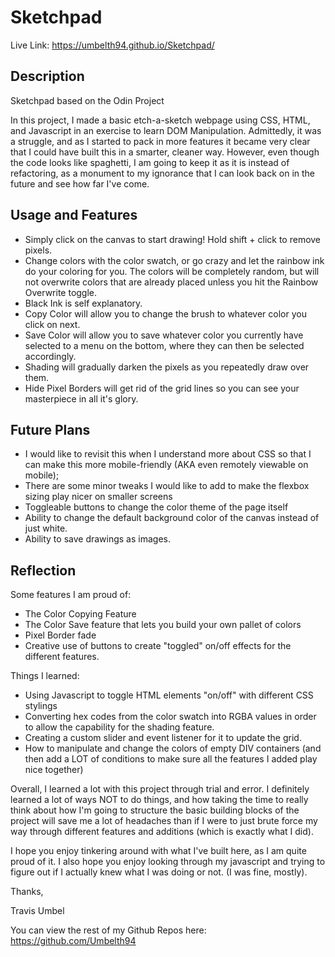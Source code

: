 # Sketchpad
Live Link: https://umbelth94.github.io/Sketchpad/
## Description
Sketchpad based on the Odin Project

In this project, I made a basic etch-a-sketch webpage using CSS, HTML, and Javascript in an exercise to learn DOM Manipulation.  Admittedly, it was a struggle, and as I started to pack in more features it became very clear that I could have built this in a smarter, cleaner way.  However, even though the code looks like spaghetti, I am going to keep it as it is instead of refactoring, as a monument to my ignorance that I can look back on in the future and see how far I've come.  

## Usage and Features
- Simply click on the canvas to start drawing!  Hold shift + click to remove pixels.
- Change colors with the color swatch, or go crazy and let the rainbow ink do your coloring for you.  The colors will be completely random, but will not overwrite colors that are already placed unless you hit the Rainbow Overwrite toggle.
- Black Ink is self explanatory.  
- Copy Color will allow you to change the brush to whatever color you click on next.  
- Save Color will allow you to save whatever color you currently have selected to a menu on the bottom, where they can then be selected accordingly.  
- Shading will gradually darken the pixels as you repeatedly draw over them.  
- Hide Pixel Borders will get rid of the grid lines so you can see your masterpiece in all it's glory.

## Future Plans
- I would like to revisit this when I understand more about CSS so that I can make this more mobile-friendly (AKA even remotely viewable on mobile);
- There are some minor tweaks I would like to add to make the flexbox sizing play nicer on smaller screens
- Toggleable buttons to change the color theme of the page itself
- Ability to change the default background color of the canvas instead of just white.
- Ability to save drawings as images.

## Reflection
Some features I am proud of: 
- The Color Copying Feature
- The Color Save feature that lets you build your own pallet of colors
- Pixel Border fade
- Creative use of buttons to create "toggled" on/off effects for the different features.

Things I learned:
- Using Javascript to toggle HTML elements "on/off" with different CSS stylings
- Converting hex codes from the color swatch into RGBA values in order to allow the capability for the shading feature.
- Creating a custom slider and event listener for it to update the grid.
- How to manipulate and change the colors of empty DIV containers (and then add a LOT of conditions to make sure all the features I added play nice together)
     
Overall, I learned a lot with this project through trial and error.  I definitely learned a lot of ways NOT to do things, and how taking the time to really think about how I'm going to structure the basic building blocks of the project will save me a lot of headaches than if I were to just brute force my way through different features and additions (which is exactly what I did).  

I hope you enjoy tinkering around with what I've built here, as I am quite proud of it.  I also hope you enjoy looking through my javascript and trying to figure out if I actually knew what I was doing or not.  (I was fine, mostly).

Thanks,

Travis Umbel

You can view the rest of my Github Repos here: https://github.com/Umbelth94


